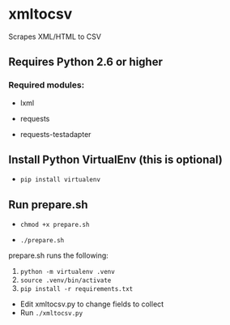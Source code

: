 # xmltocsv
Scrapes XML/HTML to CSV

## Requires Python 2.6 or higher

### Required modules:

- lxml

- requests

- requests-testadapter

## Install Python VirtualEnv (this is optional)

- `pip install virtualenv`

## Run prepare.sh

- `chmod +x prepare.sh`

- `./prepare.sh`

prepare.sh runs the following:

1) `python -m virtualenv .venv`
2) `source .venv/bin/activate`
3) `pip install -r requirements.txt`

- Edit xmltocsv.py to change fields to collect
- Run
 `./xmltocsv.py`